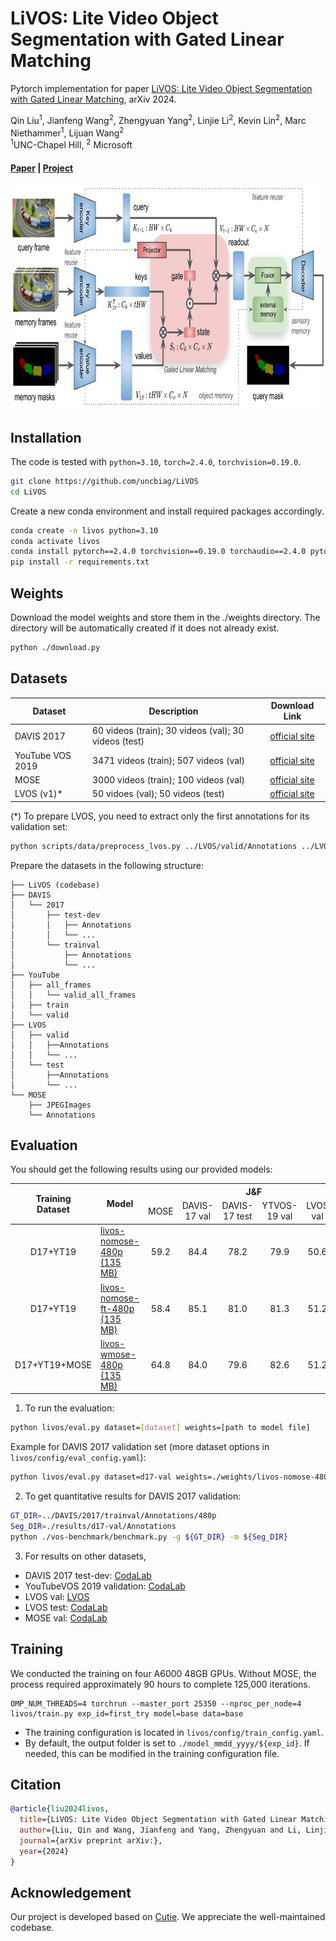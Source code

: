 # LiVOS: Lite Video Object Segmentation with Gated Linear Matching
Pytorch implementation for paper [LiVOS: Lite Video Object Segmentation with Gated Linear Matching](https://arxiv.org/), arXiv 2024. <br>

Qin Liu<sup>1</sup>, 
Jianfeng Wang<sup>2</sup>, 
Zhengyuan Yang<sup>2</sup>, 
Linjie Li<sup>2</sup>, 
Kevin Lin<sup>2</sup>, 
Marc Niethammer<sup>1</sup>, 
Lijuan Wang<sup>2</sup> <br>
<sup>1</sup>UNC-Chapel Hill, <sup>2</sup> Microsoft
#### [Paper](https://arxiv.org/) | [Project](https://uncbiag.github.io/LiVOS)

<p align="center">
  <img src="./docs/livos_framework.png" alt="drawing", height="360"/>
</p>


## Installation
The code is tested with ``python=3.10``, ``torch=2.4.0``, ``torchvision=0.19.0``.
```bash
git clone https://github.com/uncbiag/LiVOS
cd LiVOS
```
Create a new conda environment and install required packages accordingly.
```bash
conda create -n livos python=3.10
conda activate livos
conda install pytorch==2.4.0 torchvision==0.19.0 torchaudio==2.4.0 pytorch-cuda=12.1 -c pytorch -c nvidia
pip install -r requirements.txt
```

## Weights
Download the model weights and store them in the ./weights directory. The directory will be automatically created if it does not already exist.
```bash
python ./download.py
```

## Datasets
| Dataset   |                      Description             |           Download Link              |
|-----------|----------------------------------------------|:------------------------------------:|
|DAVIS 2017 |  60 videos (train); 30 videos (val); 30 videos (test) |  [official site][d17]|
|YouTube VOS 2019  |  3471 videos (train); 507 videos (val)     |  [official site][y19]|
|MOSE  |  3000 videos (train); 100 videos (val)     |  [official site][mose]|
|LVOS (v1)*  |  50 vidoes (val); 50 videos (test)     |  [official site][lvos]|


[d17]: https://davischallenge.org/
[y19]: https://youtube-vos.org/
[mose]: https://henghuiding.github.io/MOSE/
[lvos]: https://lingyihongfd.github.io/lvos.github.io/



(*) To prepare LVOS, you need to extract only the first annotations for its validation set:
```bash
python scripts/data/preprocess_lvos.py ../LVOS/valid/Annotations ../LVOS/valid/Annotations_first_only
```

Prepare the datasets in the following structure:
```
├── LiVOS (codebase)
├── DAVIS
│   └── 2017
│       ├── test-dev
│       │   ├── Annotations
│       │   └── ...
│       └── trainval
│           ├── Annotations
│           └── ...
├── YouTube
│   ├── all_frames
│   │   └── valid_all_frames
│   ├── train
│   └── valid
├── LVOS
│   ├── valid
│   │   ├──Annotations
│   │   └── ...
│   └── test
│       ├──Annotations
│       └── ...
└── MOSE
    ├── JPEGImages
    └── Annotations
```

## Evaluation
You should get the following results using our provided models:
<table>
    <thead align="center">
        <tr>
            <th rowspan="2"><span style="font-weight:bold">Training</span><br><span style="font-weight:bold">Dataset</span></th>
            <th rowspan="2">Model</th>
            <th colspan="6">J&F</th>
        </tr>
        <tr>
            <td>MOSE</td>
            <td>DAVIS-17 val</td>
            <td>DAVIS-17 test</td>
            <td>YTVOS-19 val</td>
            <td>LVOS val</td>
            <td>LVOS test</td>
        </tr>
    </thead>
    <tbody align="center">
        <tr>
            <td rowspan="1">D17+YT19</td>
            <td align="left"><a href="https://drive.google.com/uc?export=download&id=1tG_BxCTWp_o9YH0vBqZqLC9KBsEGSsaH">livos-nomose-480p (135 MB)</a></td>
            <td>59.2</td>
            <td>84.4</td>
            <td>78.2</td>
            <td>79.9</td>
            <td>50.6</td>
            <td>44.6</td>
        </tr>
        <tr>
            <td rowspan="1">D17+YT19</td>
            <td align="left"><a href="https://drive.google.com/uc?export=download&id=1ToIDo6PIYF7lQGfO4F7HuHneyatKGWnx">livos-nomose-ft-480p (135 MB)</a></td>
            <td>58.4</td>
            <td>85.1</td>
            <td>81.0</td>
            <td>81.3</td>
            <td>51.2</td>
            <td>50.9</td>
        </tr>
        <tr>
            <td rowspan="1">D17+YT19+MOSE</td>
            <td align="left"><a href="https://drive.google.com/uc?export=download&id=13FVuxcEwNRfY70PA3O9pOyPO7Gx7Zl5N">livos-wmose-480p (135 MB)</a></td>
            <td>64.8</td>
            <td>84.0</td>
            <td>79.6</td>
            <td>82.6</td>
            <td>51.2</td>
            <td>47.0</td>
        </tr>
    </tbody>
</table>

1. To run the evaluation:
```bash
python livos/eval.py dataset=[dataset] weights=[path to model file]
```
Example for DAVIS 2017 validation set (more dataset options in ```livos/config/eval_config.yaml```):
```bash
python livos/eval.py dataset=d17-val weights=./weights/livos-nomose-480p.pth
```

2. To get quantitative results for DAVIS 2017 validation:
```bash
GT_DIR=../DAVIS/2017/trainval/Annotations/480p
Seg_DIR=./results/d17-val/Annotations
python ./vos-benchmark/benchmark.py -g ${GT_DIR} -m ${Seg_DIR}
```

3. For results on other datasets,
- DAVIS 2017 test-dev: [CodaLab](https://codalab.lisn.upsaclay.fr/competitions/6812)
- YouTubeVOS 2019 validation: [CodaLab](https://codalab.lisn.upsaclay.fr/competitions/7683)
- LVOS val: [LVOS](https://github.com/LingyiHongfd/lvos-evaluation)
- LVOS test: [CodaLab](https://codalab.lisn.upsaclay.fr/competitions/8767)
- MOSE val: [CodaLab](https://codalab.lisn.upsaclay.fr/competitions/10703)


## Training
We conducted the training on four A6000 48GB GPUs. Without MOSE, the process required approximately 90 hours to complete 125,000 iterations.

```
OMP_NUM_THREADS=4 torchrun --master_port 25350 --nproc_per_node=4 livos/train.py exp_id=first_try model=base data=base
```
- The training configuration is located in ```livos/config/train_config.yaml```.
- By default, the output folder is set to ```./model_mmdd_yyyy/${exp_id}```. If needed, this can be modified in the training configuration file.

## Citation
```bibtex
@article{liu2024livos,
  title={LiVOS: Lite Video Object Segmentation with Gated Linear Matching},
  author={Liu, Qin and Wang, Jianfeng and Yang, Zhengyuan and Li, Linjie and Lin, Kevin and Niethammer, Marc and Wang, lijuan},
  journal={arXiv preprint arXiv:},
  year={2024}
}
```

## Acknowledgement

Our project is developed based on [Cutie](https://github.com/hkchengrex/Cutie). We appreciate the well-maintained codebase.
